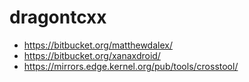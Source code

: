 # dragontcxx

* https://bitbucket.org/matthewdalex/
* https://bitbucket.org/xanaxdroid/
* https://mirrors.edge.kernel.org/pub/tools/crosstool/
